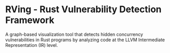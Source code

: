 # RVing - Rust Vulnerability Detection Framework
A graph-based visualization tool that detects hidden concurrency vulnerabilities in Rust programs by analyzing code at the LLVM Intermediate Representation (IR) level.

